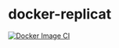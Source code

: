 # docker-replicat
[![Docker Image CI](https://github.com/psychtek/docker-replicat/actions/workflows/docker-image.yml/badge.svg?branch=main)](https://github.com/psychtek/docker-replicat/actions/workflows/docker-image.yml)
